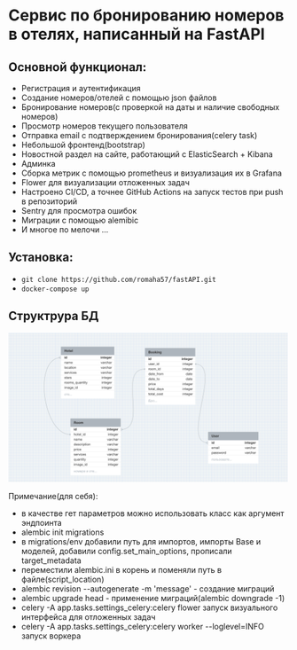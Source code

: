 # Сервис по бронированию номеров в отелях, написанный на FastAPI

## Основной функционал:
- Регистрация и аутентификация
- Создание номеров/отелей с помощью json файлов
- Бронирование номеров(с проверкой на даты и наличие свободных номеров)
- Просмотр номеров текущего пользователя
- Отправка email с подтверждением бронирования(celery task)
- Небольшой фронтенд(bootstrap)
- Новостной раздел на сайте, работающий с ElasticSearch + Kibana
- Админка
- Сборка метрик с помощью prometheus и визуализация их в Grafana
- Flower для визуализации отложенных задач
- Настроено CI/CD, а точнее GitHub Actions на запуск тестов при push в репозиторий
- Sentry для просмотра ошибок
- Миграции с помощью alemibic
- И многое по мелочи ...

## Установка:
- `git clone https://github.com/romaha57/fastAPI.git`
- `docker-compose up`


## Структрура БД
![DB](app/static/images/db-structure.png)  

Примечание(для себя):
- в качестве гет параметров можно использовать класс как аргумент эндпоинта
- alembic init migrations
- в migrations/env добавили путь для импортов, импорты Base и моделей, добавили config.set_main_options, прописали target_metadata
- переместили alembic.ini в корень и поменяли путь в файле(script_location)
- alembic revision --autogenerate -m 'message' - создание миграций
- alembic upgrade head - применение миграций(alembic downgrade -1)
- celery -A app.tasks.settings_celery:celery flower запуск визуального интерфейса для отложенных задач
- celery -A app.tasks.settings_celery:celery worker --loglevel=INFO запуск воркера
